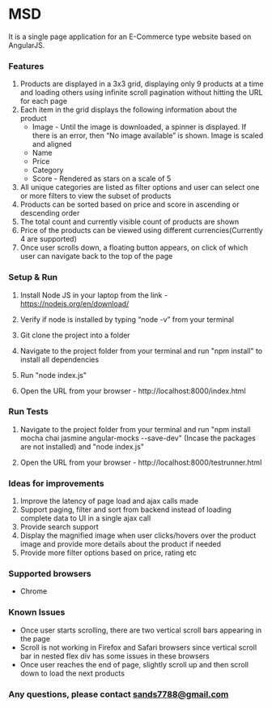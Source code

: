 # MSD
It is a single page application for an E-Commerce type website based on AngularJS.

### <a name=“setup-and-run”>Features</a>
1. Products are displayed in a 3x3 grid, displaying only 9 products at a time and loading others using infinite scroll pagination without hitting the URL for each page
2. Each item in the grid displays the following information about the product
	* Image - Until the image is downloaded, a spinner is displayed. If there is an error, then “No image available” is shown. Image is scaled and aligned
	* Name
	* Price
	* Category
	* Score - Rendered as stars on a scale of 5
3. All unique categories are listed as filter options and user can select one or more filters to view the subset of products
4. Products can be sorted based on price and score in ascending or descending order
5. The total count and currently visible count of products are shown 
6. Price of the products can be viewed using different currencies(Currently 4 are supported)
7. Once user scrolls down, a floating button appears, on click of which user can navigate back to the top of the page

### <a name=“setup-and-run”>Setup & Run</a>

1. Install Node JS in your laptop from the link - https://nodejs.org/en/download/

2. Verify if node is installed by typing “node -v” from your terminal

3. Git clone the project into a folder

4. Navigate to the project folder from your terminal and run "npm install" to install all dependencies

5. Run "node index.js"

6. Open the URL from your browser - http://localhost:8000/index.html

### <a name=“run-tests”>Run Tests</a>

1. Navigate to the project folder from your terminal and run
   "npm install mocha chai jasmine angular-mocks --save-dev" (Incase the packages are not installed) and "node index.js"

2. Open the URL from your browser - http://localhost:8000/testrunner.html

### <a name=“run-tests”>Ideas for improvements</a>
1. Improve the latency of page load and ajax calls made
2. Support paging, filter and sort from backend instead of loading complete data to UI in a single ajax call
3. Provide search support
4. Display the magnified image when user clicks/hovers over the product image and provide more details about the product if needed
5. Provide more filter options based on price, rating etc

### <a name=“run-tests”>Supported browsers</a>
- Chrome

### <a name=“run-tests”>Known Issues</a>
- Once user starts scrolling, there are two vertical scroll bars appearing in the page
- Scroll is not working in Firefox and Safari browsers since vertical scroll bar in nested flex div has some issues in these browsers
- Once user reaches the end of page, slightly scroll up and then scroll down to load the next products

### Any questions, please contact sands7788@gmail.com ###
